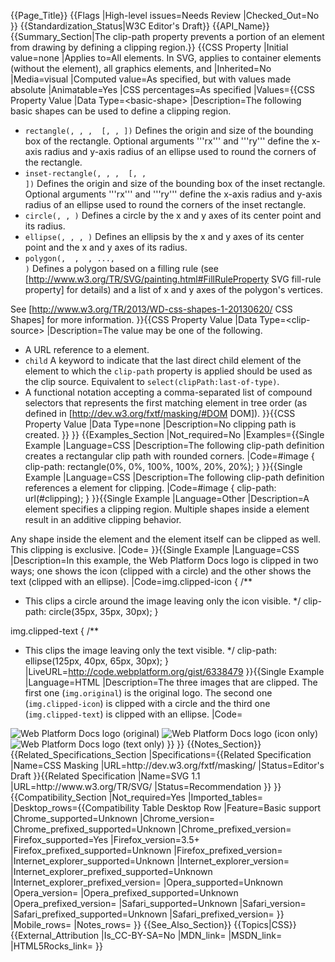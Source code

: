 {{Page_Title}}
{{Flags
|High-level issues=Needs Review
|Checked_Out=No
}}
{{Standardization_Status|W3C Editor's Draft}}
{{API_Name}}
{{Summary_Section|The clip-path property prevents a portion of an element from drawing by defining a clipping region.}}
{{CSS Property
|Initial value=none
|Applies to=All elements. In SVG, applies to container elements (without the <defs> element), all graphics elements, and <clipPath>
|Inherited=No
|Media=visual
|Computed value=As specified, but with <url> values made absolute
|Animatable=Yes
|CSS percentages=As specified
|Values={{CSS Property Value
|Data Type=&lt;basic-shape&gt;
|Description=The following basic shapes can be used to define a clipping region.

* <code>rectangle(<x>, <y>, <width>, <height> [, <rx>, <ry>])</code> Defines the origin and size of the bounding box of the rectangle. Optional arguments '''rx''' and '''ry''' define the x-axis radius and y-axis radius of an ellipse used to round the corners of the rectangle.
* <code>inset-rectangle(<top>, <right>, <bottom>, <left> [, <rx>, <ry>])</code> Defines the origin and size of the bounding box of the inset rectangle. Optional arguments '''rx''' and '''ry''' define the x-axis radius and y-axis radius of an ellipse used to round the corners of the inset rectangle.
* <code>circle(<cx>, <cy>, <r>)</code> Defines a circle by the x and y axes of its center point and its radius.
* <code>ellipse(<cx>, <cy>, <rx>, <ry>)</code> Defines an ellipsis by the x and y axes of its center point and the x and y axes of its radius.
* <code>polygon(<fill-rule>, <x1> <y1>, <x2> <y2>, ..., <xn> <yn>)</code> Defines a polygon based on a filling rule (see [http://www.w3.org/TR/SVG/painting.html#FillRuleProperty SVG fill-rule property] for details) and a list of x and y axes of the polygon's vertices.

See [http://www.w3.org/TR/2013/WD-css-shapes-1-20130620/ CSS Shapes] for more information.
}}{{CSS Property Value
|Data Type=&lt;clip-source&gt;
|Description=The <code><clip-source></code> value may be one of the following.

* <code><url></code> A URL reference to a <code><clipPath></code> element.
* <code>child</code> A keyword to indicate that the last direct child <code><clipPath></code> element of the element to which the <code>clip-path</code> property is applied should be used as the clip source. Equivalent to <code>select(clipPath:last-of-type)</code>.
* <code><child-selector></code> A functional notation accepting a comma-separated list of compound selectors that represents the first matching <code><clipPath></code> element in tree order (as defined in [http://dev.w3.org/fxtf/masking/#DOM DOM]).
}}{{CSS Property Value
|Data Type=none
|Description=No clipping path is created.
}}
}}
{{Examples_Section
|Not_required=No
|Examples={{Single Example
|Language=CSS
|Description=The following clip-path definition creates a rectangular clip path with rounded corners.
|Code=#image {
    clip-path: rectangle(0%, 0%, 100%, 100%, 20%, 20%); 
}
}}{{Single Example
|Language=CSS
|Description=The following clip-path definition references a <clipPath> element for clipping.
|Code=#image {
    clip-path: url(#clipping); 
}
}}{{Single Example
|Language=Other
|Description=A <clipPath> element specifies a clipping region. Multiple shapes inside a <clipPath> element result in an additive clipping behavior.

Any shape inside the <clipPath> element and the <clipPath> element itself can be clipped as well. This clipping is exclusive.
|Code=<syntaxhighlight>
  <clipPath id="clipping">
    <circle cx="150" cy="150" r="50" />
    <rect x="150" y="150" width="100" height="100" />
  </clipPath>
</syntaxhighlight>
}}{{Single Example
|Language=CSS
|Description=In this example, the Web Platform Docs logo is clipped in two ways; one shows the icon (clipped with a circle) and the other shows the text (clipped with an ellipse).
|Code=img.clipped-icon {
  /**
   * This clips a circle around the image leaving only the icon visible.
   */
  clip-path: circle(35px, 35px, 30px);
}

img.clipped-text {
  /**
   * This clips the image leaving only the text visible.
   */
  clip-path: ellipse(125px, 40px, 65px, 30px);
}
|LiveURL=http://code.webplatform.org/gist/6338479
}}{{Single Example
|Language=HTML
|Description=The three images that are clipped. The first one (<code>img.original</code>) is the original logo. The second one (<code>img.clipped-icon</code>) is clipped with a circle and the third one (<code>img.clipped-text</code>) is clipped with an ellipse.
|Code=<syntaxhighlight>
<img class="original" src="http://www.webplatform.org/logo/wplogo_pillow_wide_tan.png" alt="Web Platform Docs logo (original)" title="Web Platform Docs logo (original)" />
<img class="clipped-icon" src="http://www.webplatform.org/logo/wplogo_pillow_wide_tan.png" alt="Web Platform Docs logo (icon only)" title="Web Platform Docs logo (icon only)" />
<img class="clipped-text" src="http://www.webplatform.org/logo/wplogo_pillow_wide_tan.png" alt="Web Platform Docs logo (text only)" title="Web Platform Docs logo (text only)" />
</syntaxhighlight>
}}
}}
{{Notes_Section}}
{{Related_Specifications_Section
|Specifications={{Related Specification
|Name=CSS Masking
|URL=http://dev.w3.org/fxtf/masking/
|Status=Editor's Draft
}}{{Related Specification
|Name=SVG 1.1
|URL=http://www.w3.org/TR/SVG/
|Status=Recommendation
}}
}}
{{Compatibility_Section
|Not_required=Yes
|Imported_tables=
|Desktop_rows={{Compatibility Table Desktop Row
|Feature=Basic support
|Chrome_supported=Unknown
|Chrome_version=
|Chrome_prefixed_supported=Unknown
|Chrome_prefixed_version=
|Firefox_supported=Yes
|Firefox_version=3.5+
|Firefox_prefixed_supported=Unknown
|Firefox_prefixed_version=
|Internet_explorer_supported=Unknown
|Internet_explorer_version=
|Internet_explorer_prefixed_supported=Unknown
|Internet_explorer_prefixed_version=
|Opera_supported=Unknown
|Opera_version=
|Opera_prefixed_supported=Unknown
|Opera_prefixed_version=
|Safari_supported=Unknown
|Safari_version=
|Safari_prefixed_supported=Unknown
|Safari_prefixed_version=
}}
|Mobile_rows=
|Notes_rows=
}}
{{See_Also_Section}}
{{Topics|CSS}}
{{External_Attribution
|Is_CC-BY-SA=No
|MDN_link=
|MSDN_link=
|HTML5Rocks_link=
}}